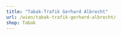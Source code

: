 ```yaml
---
title: "Tabak-Trafik Gerhard Albrecht"
url: /wien/tabak-trafik-gerhard-albrecht/
shop: Tabak
---
```

